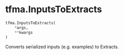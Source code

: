 <div itemscope itemtype="http://developers.google.com/ReferenceObject">
<meta itemprop="name" content="tfma.InputsToExtracts" />
<meta itemprop="path" content="Stable" />
</div>

# tfma.InputsToExtracts

``` python
tfma.InputsToExtracts(
    *args,
    **kwargs
)
```

<!-- Placeholder for "Used in" -->

Converts serialized inputs (e.g. examples) to Extracts.